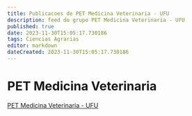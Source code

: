 ```yaml
---
title: Publicacoes de PET Medicina Veterinaria - UFU 
description: feed do grupo PET Medicina Veterinaria - UFU
published: true
date: 2023-11-30T15:05:17.730186
tags: Ciencias Agrarias
editor: markdown
dateCreated: 2023-11-30T15:05:17.730186
---
```


# PET Medicina Veterinaria
[PET Medicina Veterinaria - UFU](/grupo/153PETMedicinaVeterinariaUFU)